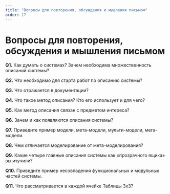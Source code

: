 ```yaml
---
title: "Вопросы для повторения, обсуждения и мышления письмом"
order: 17
---
```


# Вопросы для повторения, обсуждения и мышления письмом



**Q1.** Как думать о системах? Зачем необходима множественность описаний системы?

**Q2.** Что необходимо для старта работ по описанию системы?

**Q3.** Что отражается в документации?

**Q4.** Что такое метод описания? Кто его использует и для чего?

**Q5.** Как метод описания связан с предметом интереса?

**Q6.** Зачем и как появляются описания системы?

**Q7.** Приведите пример модели, мета-модели, мульти-модели, мега-модели.

**Q8.** Чем отличается моделирование от мета-моделирования?

**Q9.** Какие четыре главные описания системы как «прозрачного ящика» вы изучили?

**Q10.** Приведите пример несовпадения функциональных и модульных частей системы.

**Q11.** Что рассматривается в каждой ячейке Таблицы 3х3?


